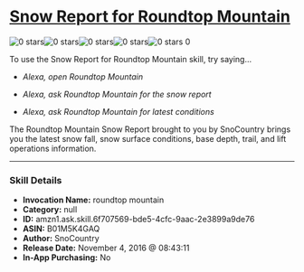 # [Snow Report for Roundtop Mountain](http://alexa.amazon.com/#skills/amzn1.ask.skill.6f707569-bde5-4cfc-9aac-2e3899a9de76)
![0 stars](../../images/ic_star_border_black_18dp_1x.png)![0 stars](../../images/ic_star_border_black_18dp_1x.png)![0 stars](../../images/ic_star_border_black_18dp_1x.png)![0 stars](../../images/ic_star_border_black_18dp_1x.png)![0 stars](../../images/ic_star_border_black_18dp_1x.png) 0

To use the Snow Report for Roundtop Mountain skill, try saying...

* *Alexa, open Roundtop Mountain*

* *Alexa, ask Roundtop Mountain for the snow report*

* *Alexa, ask Roundtop Mountain for latest conditions*

The Roundtop Mountain Snow Report brought to you by SnoCountry brings you the latest snow fall, snow surface conditions,  base depth, trail, and lift operations information.

***

### Skill Details

* **Invocation Name:** roundtop mountain
* **Category:** null
* **ID:** amzn1.ask.skill.6f707569-bde5-4cfc-9aac-2e3899a9de76
* **ASIN:** B01M5K4GAQ
* **Author:** SnoCountry
* **Release Date:** November 4, 2016 @ 08:43:11
* **In-App Purchasing:** No
